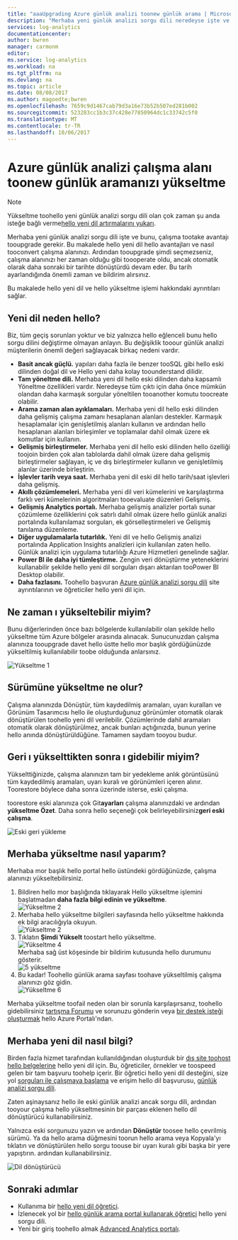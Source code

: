 ```yaml
---
title: "aaaUpgrading Azure günlük analizi toonew günlük arama | Microsoft Docs"
description: "Merhaba yeni günlük analizi sorgu dili neredeyse işte ve hello genel önizlemede katılabilirsiniz.  Bu makalede hello yeni dil hello avantajları ve nasıl tooconvert çalışma alanınızı."
services: log-analytics
documentationcenter: 
author: bwren
manager: carmonm
editor: 
ms.service: log-analytics
ms.workload: na
ms.tgt_pltfrm: na
ms.devlang: na
ms.topic: article
ms.date: 08/08/2017
ms.author: magoedte;bwren
ms.openlocfilehash: 7659c9d1467cab79d3a16e73b52b507ed281b002
ms.sourcegitcommit: 523283cc1b3c37c428e77850964dc1c33742c5f0
ms.translationtype: MT
ms.contentlocale: tr-TR
ms.lasthandoff: 10/06/2017
---
```

# <a name="upgrade-your-azure-log-analytics-workspace-toonew-log-search"></a>Azure günlük analizi çalışma alanı toonew günlük aramanızı yükseltme

> [!NOTE]
> Yükseltme toohello yeni günlük analizi sorgu dili olan çok zaman şu anda isteğe bağlı verme[hello yeni dil artırmalarını yukarı](https://go.microsoft.com/fwlink/?linkid=856078).  

Merhaba yeni günlük analizi sorgu dili işte ve bunu, çalışma tootake avantajı tooupgrade gerekir.  Bu makalede hello yeni dil hello avantajları ve nasıl tooconvert çalışma alanınızı.  Ardından tooupgrade şimdi seçmezseniz, çalışma alanınızı her zaman olduğu gibi toooperate oldu, ancak otomatik olarak daha sonraki bir tarihte dönüştürdü devam eder.  Bu tarih ayarlandığında önemli zaman ve bildirim alırsınız.

Bu makalede hello yeni dil ve hello yükseltme işlemi hakkındaki ayrıntıları sağlar.

## <a name="why-hello-new-language"></a>Yeni dil neden hello?
Biz, tüm geçiş sorunları yoktur ve biz yalnızca hello eğlenceli bunu hello sorgu dilini değiştirme olmayan anlayın.  Bu değişiklik tooour günlük analizi müşterilerin önemli değeri sağlayacak birkaç nedeni vardır.

- **Basit ancak güçlü.** yapıları daha fazla ile benzer tooSQL gibi hello eski dilinden doğal dil ve Hello yeni daha kolay toounderstand dilidir.
- **Tam yöneltme dili.**  Merhaba yeni dil hello eski dilinden daha kapsamlı Yöneltme özellikleri vardır.  Neredeyse tüm çıktı için daha önce mümkün olandan daha karmaşık sorgular yöneltilen tooanother komutu toocreate olabilir.
- **Arama zaman alan ayıklamaları.**  Merhaba yeni dil hello eski dilinden daha gelişmiş çalışma zamanı hesaplanan alanları destekler.  Karmaşık hesaplamalar için genişletilmiş alanları kullanın ve ardından hello hesaplanan alanları birleşimler ve toplamalar dahil olmak üzere ek komutlar için kullanın.
- **Gelişmiş birleştirmeler.**  Merhaba yeni dil hello eski dilinden hello özelliği toojoin birden çok alan tablolarda dahil olmak üzere daha gelişmiş birleştirmeler sağlayan, iç ve dış birleştirmeler kullanın ve genişletilmiş alanlar üzerinde birleştirin.
- **İşlevler tarih veya saat.**  Merhaba yeni dil eski dil hello tarih/saat işlevleri daha gelişmiş.
- **Akıllı çözümlemeleri.**  Merhaba yeni dil veri kümelerini ve karşılaştırma farklı veri kümelerinin algoritmaları tooevaluate düzenleri Gelişmiş.
- **Gelişmiş Analytics portalı.**  Merhaba gelişmiş analizler portalı sunar çözümleme özelliklerini çok satırlı dahil olmak üzere hello günlük analizi portalında kullanılamaz sorguları, ek görselleştirmeleri ve Gelişmiş tanılama düzenleme.
- **Diğer uygulamalarla tutarlılık.**  Yeni dil ve hello Gelişmiş analizi portalında Application Insights analizleri için kullanılan zaten hello.  Günlük analizi için uygulama tutarlılığı Azure Hizmetleri genelinde sağlar.
- **Power BI ile daha iyi tümleştirme.** Zengin veri dönüştürme yeteneklerini kullanabilir şekilde hello yeni dil sorguları dışarı aktarılan tooPower BI Desktop olabilir.
- **Daha fazlasını.** Toohello başvuran [Azure günlük analizi sorgu dili](https://docs.loganalytics.io) site ayrıntılarının ve öğreticiler hello yeni dil için.


## <a name="when-can-i-upgrade"></a>Ne zaman ı yükseltebilir miyim?
Bunu diğerlerinden önce bazı bölgelerde kullanılabilir olan şekilde hello yükseltme tüm Azure bölgeler arasında alınacak.  Sunucunuzdan çalışma alanınıza tooupgrade davet hello üstte hello mor başlık gördüğünüzde yükseltilmiş kullanılabilir toobe olduğunda anlarsınız.

![Yükseltme 1](media/log-analytics-log-search-upgrade/upgrade-01a.png)

## <a name="what-happens-when-i-upgrade"></a>Sürümüne yükseltme ne olur?
Çalışma alanınızda Dönüştür, tüm kaydedilmiş aramaları, uyarı kuralları ve Görünüm Tasarımcısı hello ile oluşturduğunuz görünümler otomatik olarak dönüştürülen toohello yeni dil verilebilir.  Çözümlerinde dahil aramaları otomatik olarak dönüştürülmez, ancak bunları açtığınızda, bunun yerine hello anında dönüştürüldüğüne.  Tamamen saydam tooyou budur.

## <a name="can-i-go-back-after-i-upgrade"></a>Geri ı yükselttikten sonra ı gidebilir miyim?
Yükselttiğinizde, çalışma alanınızın tam bir yedekleme anlık görüntüsünü tüm kaydedilmiş aramaları, uyarı kuralı ve görünümleri içeren alınır.  Toorestore böylece daha sonra üzerinde isterse, eski çalışma.

toorestore eski alanınıza çok Git**ayarları** çalışma alanınızdaki ve ardından **yükseltme Özet**.  Daha sonra hello seçeneği çok belirleyebilirsiniz**geri eski çalışma**.  

![Eski geri yükleme](media/log-analytics-log-search-upgrade/restore-legacy-b.png)

## <a name="how-do-i-perform-hello-upgrade"></a>Merhaba yükseltme nasıl yaparım?
Merhaba mor başlık hello portal hello üstündeki gördüğünüzde, çalışma alanınızı yükseltebilirsiniz.  

1.  Bildiren hello mor başlığında tıklayarak Hello yükseltme işlemini başlatmadan **daha fazla bilgi edinin ve yükseltme**.<br>![Yükseltme 2](media/log-analytics-log-search-upgrade/upgrade-01a.png)<br>
2.  Merhaba hello yükseltme bilgileri sayfasında hello yükseltme hakkında ek bilgi aracılığıyla okuyun.<br>![Yükseltme 2](media/log-analytics-log-search-upgrade/upgrade-03.png)<br>
3.  Tıklatın **Şimdi Yükselt** toostart hello yükseltme.<br>![Yükseltme 4](media/log-analytics-log-search-upgrade/upgrade-04.png)<br>Merhaba sağ üst köşesinde bir bildirim kutusunda hello durumunu gösterir.<br>![5 yükseltme](media/log-analytics-log-search-upgrade/upgrade-05.png)
4.  Bu kadar!  Toohello günlük arama sayfası toohave yükseltilmiş çalışma alanınızı göz gidin.<br>![Yükseltme 6](media/log-analytics-log-search-upgrade/upgrade-06.png)<br>

Merhaba yükseltme toofail neden olan bir sorunla karşılaşırsanız, toohello gidebilirsiniz [tartışma Forumu](https://social.msdn.microsoft.com/Forums/azure/home?forum=opinsights) ve sorunuzu gönderin veya [bir destek isteği oluşturmak](../azure-supportability/how-to-create-azure-support-request.md) hello Azure Portalı'ndan.

## <a name="how-do-i-learn-hello-new-language"></a>Merhaba yeni dil nasıl bilgi?
Birden fazla hizmet tarafından kullanıldığından oluşturduk bir [dış site toohost hello belgelerine](https://docs.loganalytics.io/) hello yeni dil için.  Bu, öğreticiler, örnekler ve toospeed gelen bir tam başvuru toohelp içerir. Bir öğretici hello yeni dil desteğini, size yol [sorguları ile çalışmaya başlama](https://go.microsoft.com/fwlink/?linkid=856078) ve erişim hello dil başvurusu, [günlük analizi sorgu dili](https://go.microsoft.com/fwlink/?linkid=856079).  

Zaten aşinaysanız hello ile eski günlük analizi ancak sorgu dili, ardından tooyour çalışma hello yükseltmesinin bir parçası eklenen hello dil dönüştürücü kullanabilirsiniz.

Yalnızca eski sorgunuzu yazın ve ardından **Dönüştür** toosee hello çevrilmiş sürümü.  Ya da hello arama düğmesini toorun hello arama veya Kopyala'yı tıklatın ve dönüştürülen hello sorgu toouse bir uyarı kuralı gibi başka bir yere yapıştırın. ardından kullanabilirsiniz.

![Dil dönüştürücü](media/log-analytics-log-search-upgrade/language-converter.png)


## <a name="next-steps"></a>Sonraki adımlar
- Kullanıma bir [hello yeni dil öğretici](https://go.microsoft.com/fwlink/?linkid=856078).
- İzlenecek yol bir [hello günlük arama portal kullanarak öğretici](log-analytics-log-search-log-search-portal.md) hello yeni sorgu dili.
- Yeni bir giriş toohello almak [Advanced Analytics portalı](https://go.microsoft.com/fwlink/?linkid=856587).
